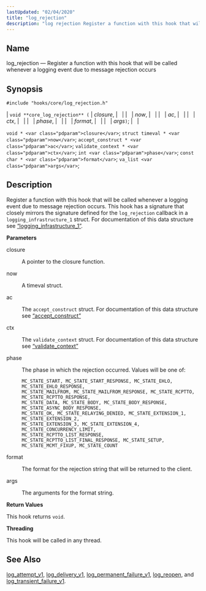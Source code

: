 ```yaml
---
lastUpdated: "02/04/2020"
title: "log_rejection"
description: "log rejection Register a function with this hook that will be called whenever a logging event due to message rejection occurs void core log rejection closure now ac ctx phase format args void closure struct timeval now accept construct ac validate context ctx int phase const char format va list..."
---
```


<a name="hooks.core.log_rejection"></a> 
## Name

log_rejection — Register a function with this hook that will be called whenever a logging event due to message rejection occurs

## Synopsis

`#include "hooks/core/log_rejection.h"`

| `void **core_log_rejection** (` | <var class="pdparam">closure</var>, |   |
|   | <var class="pdparam">now</var>, |   |
|   | <var class="pdparam">ac</var>, |   |
|   | <var class="pdparam">ctx</var>, |   |
|   | <var class="pdparam">phase</var>, |   |
|   | <var class="pdparam">format</var>, |   |
|   | <var class="pdparam">args</var>`)`; |   |

`void * <var class="pdparam">closure</var>`;
`struct timeval * <var class="pdparam">now</var>`;
`accept_construct * <var class="pdparam">ac</var>`;
`validate_context * <var class="pdparam">ctx</var>`;
`int <var class="pdparam">phase</var>`;
`const char * <var class="pdparam">format</var>`;
`va_list <var class="pdparam">args</var>`;<a name="idp39866864"></a> 
## Description

Register a function with this hook that will be called whenever a logging event due to message rejection occurs. This hook has a signature that closely mirrors the signature defined for the `log_rejection` callback in a `logging_infrastructure_1` struct. For documentation of this data structure see [“logging_infrastructure_1”](/momentum/3/3-api/structs-logging-infrastructure-1).

**<a name="idp39869728"></a> Parameters**

<dl class="variablelist">

<dt>closure</dt>

<dd>

A pointer to the closure function.

</dd>

<dt>now</dt>

<dd>

A timeval struct.

</dd>

<dt>ac</dt>

<dd>

The `accept_construct` struct. For documentation of this data structure see [“accept_construct”](/momentum/3/3-api/structs-accept-construct)

</dd>

<dt>ctx</dt>

<dd>

The `validate_context` struct. For documentation of this data structure see [“validate_context”](/momentum/3/3-api/structs-validate-context)

</dd>

<dt>phase</dt>

<dd>

The phase in which the rejection occurred. Values will be one of:

```
MC_STATE_START, MC_STATE_START_RESPONSE, MC_STATE_EHLO, MC_STATE_EHLO_RESPONSE, 
MC_STATE_MAILFROM, MC_STATE_MAILFROM_RESPONSE, MC_STATE_RCPTTO, MC_STATE_RCPTTO_RESPONSE,
MC_STATE_DATA, MC_STATE_BODY, MC_STATE_BODY_RESPONSE, MC_STATE_ASYNC_BODY_RESPONSE, 
MC_STATE_OK, MC_STATE_RELAYING_DENIED, MC_STATE_EXTENSION_1, MC_STATE_EXTENSION_2,
MC_STATE_EXTENSION_3, MC_STATE_EXTENSION_4, MC_STATE_CONCURRENCY_LIMIT, 
MC_STATE_RCPTTO_LIST_RESPONSE, MC_STATE_RCPTTO_LIST_FINAL_RESPONSE, MC_STATE_SETUP,
MC_STATE_MCMT_FIXUP, MC_STATE_COUNT
```
</dd>

<dt>format</dt>

<dd>

The format for the rejection string that will be returned to the client.

</dd>

<dt>args</dt>

<dd>

The arguments for the format string.

</dd>

</dl>

**<a name="idp39886944"></a> Return Values**

This hook returns `void`.

**<a name="idp39888304"></a> Threading**

This hook will be called in any thread.

<a name="idp39889392"></a> 
## See Also

[log_attempt_v1](/momentum/3/3-api/hooks-core-log-attempt-v-1), [log_delivery_v1](/momentum/3/3-api/hooks-core-log-delivery-v-1), [log_permanent_failure_v1](/momentum/3/3-api/hooks-core-log-permanent-failure-v-1), [log_reopen](/momentum/3/3-api/hooks-core-log-reopen), and [log_transient_failure_v1](/momentum/3/3-api/hooks-core-log-transient-failure-v-1).